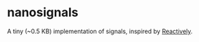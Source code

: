 # nanosignals
A tiny (~0.5 KB) implementation of signals, inspired by [Reactively](https://github.com/milomg/reactively).
